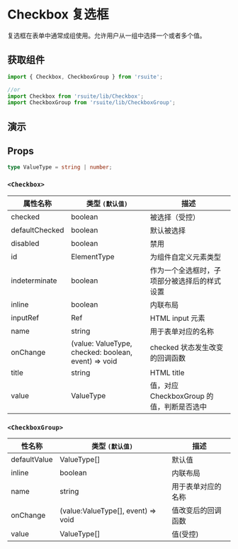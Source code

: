 # Checkbox 复选框

复选框在表单中通常成组使用。允许用户从一组中选择一个或者多个值。

## 获取组件

```js
import { Checkbox, CheckboxGroup } from 'rsuite';

//or
import Checkbox from 'rsuite/lib/Checkbox';
import CheckboxGroup from 'rsuite/lib/CheckboxGroup';
```

## 演示

<!--{demo}-->

## Props

```ts
type ValueType = string | number;
```

### `<Checkbox>`

| 属性名称       | 类型 `(默认值)`                                     | 描述                                         |
| -------------- | --------------------------------------------------- | -------------------------------------------- |
| checked        | boolean                                             | 被选择（受控）                               |
| defaultChecked | boolean                                             | 默认被选择                                   |
| disabled       | boolean                                             | 禁用                                         |
| id             | ElementType                                         | 为组件自定义元素类型                         |
| indeterminate  | boolean                                             | 作为一个全选框时，子项部分被选择后的样式设置 |
| inline         | boolean                                             | 内联布局                                     |
| inputRef       | Ref                                                 | HTML input 元素                              |
| name           | string                                              | 用于表单对应的名称                           |
| onChange       | (value: ValueType, checked: boolean, event) => void | checked 状态发生改变的回调函数               |
| title          | string                                              | HTML title                                   |
| value          | ValueType                                           | 值，对应 CheckboxGroup 的值，判断是否选中    |

### `<CheckboxGroup>`

| 性名称       | 类型 `(默认值)`                    | 描述               |
| ------------ | ---------------------------------- | ------------------ |
| defaultValue | ValueType[]                        | 默认值             |
| inline       | boolean                            | 内联布局           |
| name         | string                             | 用于表单对应的名称 |
| onChange     | (value:ValueType[], event) => void | 值改变后的回调函数 |
| value        | ValueType[]                        | 值(受控)           |
